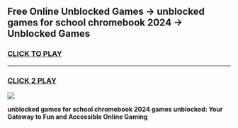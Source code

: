 
## Free Online Unblocked Games → unblocked games for school chromebook 2024 → Unblocked Games
<h3>
<a href="https://premium.freeplayer.one?title=unblocked_games_for_school_chromebook_2024&ref=21F">CLICK TO PLAY</a></h3>
<hr>

<h3>
<a href="https://premium.freeplayer.one?title=unblocked_games_for_school_chromebook_2024&ref=21F">CLICK 2 PLAY</a>
  
</h3>

<a href="https://premium.freeplayer.one?title=unblocked_games_for_school_chromebook_2024&ref=21F/"><img src="https://clearcache.store/games.png"></a>


**unblocked games for school chromebook 2024 games unblocked: Your Gateway to Fun and Accessible Online Gaming**
